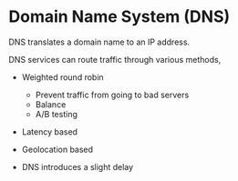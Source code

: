 # Domain Name System (DNS)

DNS translates a domain name to an IP address.

DNS services can route traffic through various methods,

-   Weighted round robin
    -   Prevent traffic from going to bad servers
    -   Balance
    -   A/B testing

-   Latency based
-   Geolocation based

-   DNS introduces a slight delay

